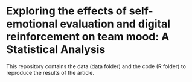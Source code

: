 # Exploring the effects of self-emotional evaluation and digital reinforcement on team mood: A Statistical Analysis

This repository contains the data (data folder) and the code (R folder)
to reproduce the results of the article.
